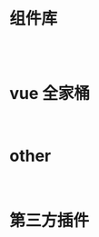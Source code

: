 
#  组件库

<br/>

<BaseInfo :data="datazujian"/>

<br/>

# vue 全家桶

<br/>

<BaseInfo :data="datakuangjia"/>

# other

<br/>

<BaseInfo :data="dataother"/>

# 第三方插件

<br/>

<BaseInfo :data="datadisanfang"/>


<script setup>
    import BaseInfo from "../../../Components/common/baseInfo.vue"

    const datazujian = [
    {
        link:"https://element-plus.org/zh-CN/",
        title:"ElementUI",
        icon:"https://element-plus.org/images/element-plus-logo-small.svg"
    },
      {
        link:"https://vant-contrib.gitee.io/vant/#/zh-CN",
        title:"Vant",
        icon:"https://fastly.jsdelivr.net/npm/@vant/assets/logo.png"
    },  {
        link:"https://quasar.dev/docs",
        title:"quasar",
        icon:"https://cdn.quasar.dev/logo-v2/favicon/favicon-32x32.png"
    }, {
        link:"https://echarts.apache.org/zh",
        title:"Echarts官方",
        icon:"https://echarts.apache.org/favicon.ico",
    }, {
        link:"https://www.makeapie.cn/echarts",
        title:"makeapie",
        icon:"https://www.makeapie.cn/favicon.ico"
    }
]

const datakuangjia =
[
 {
   link: "https://cn.vuejs.org/",
   title: "Vue3",
   icon: "https://cn.vuejs.org/images/logo.png"
 },
 {
   link: "https://router.vuejs.org/zh/",
   title: "Vue Router",
   icon: "https://cn.vuejs.org/images/logo.png"
 },
 {
   link: "https://pinia.vuejs.org/zh/",
   title: "Pinia",
   icon: "https://pinia.vuejs.org/logo.png"
 }
]

const dataother = 
[
 {
   link: "https://snippet-generator.app/",
   title: "代码片段",
   icon: "https://snippet-generator.app/favicon.ico"
 },
 {
   link: "https://www.emojiall.com/zh-hans/all-emojis",
   title: "emjoy",
   icon: "https://www.emojiall.com/favicon.ico"
 }
]

const datadisanfang = [
 {
   link: "http://mockjs.com/",
   title: "mock",
   icon: "http://mockjs.com/assets/img/logo-2.svg"
 },
 {
   link: "https://dayjs.fenxianglu.cn/",
   title: "dayjs",
   icon: "https://dayjs.fenxianglu.cn//assets/favicon.png"
 },
 {
   link: "https://www.runoob.com/",
   title: "菜鸟教程",
   icon: "https://www.runoob.com/favicon.ico"
 },
 {
   link: "https://developer.mozilla.org/zh-CN/",
   title: "mdn",
   icon: "https://developer.mozilla.org/favicon-48x48.cbbd161b.png"
 },
 {
   link: "https://github.com/markdown-it/markdown-it-emoji/blob/master/lib/data/full.json",
   title: "emojis",
   icon: "😀"
 }
]

</script>